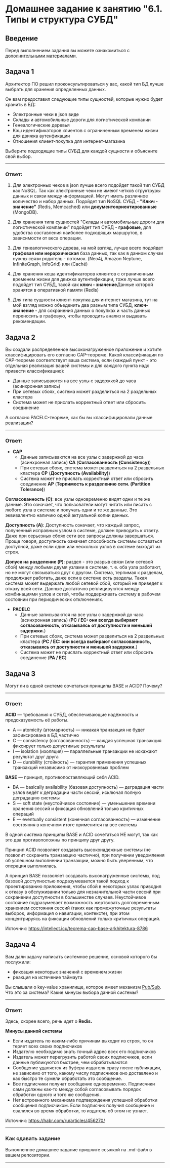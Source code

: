 # Домашнее задание к занятию "6.1. Типы и структура СУБД"

## Введение

Перед выполнением задания вы можете ознакомиться с 
[дополнительными материалами](https://github.com/netology-code/virt-homeworks/tree/master/additional/README.md).

## Задача 1

Архитектор ПО решил проконсультироваться у вас, какой тип БД 
лучше выбрать для хранения определенных данных.

Он вам предоставил следующие типы сущностей, которые нужно будет хранить в БД:

- Электронные чеки в json виде
- Склады и автомобильные дороги для логистической компании
- Генеалогические деревья
- Кэш идентификаторов клиентов с ограниченным временем жизни для движка аутенфикации
- Отношения клиент-покупка для интернет-магазина

Выберите подходящие типы СУБД для каждой сущности и объясните свой выбор.
____
### Ответ:

1) Для электронных чеков в json лучше всего подойдет такой тип СУБД как NoSQL. Так как электронные чеки не имеют четков структруры данных и связи между информацией. Могут иметь различное количество и набор данных. Подойдет тип NoSQL СУБД - **"Ключ - значение"** (Redis, Memcached) или **документоориентированные** (MongoDB).

2) Для хранения типа сущностей "Склады и автомобильные дороги для логистической компании" подойдет тип СУБД - **графовые**, для удобства составления наиболее подходящих маршрутов, в зависимости от веса операции.
 
3) Для генеалогического дерева, на мой взгляд, лучше всего подойдет **графовая или иерархическая** база данных, так как в данном случаи нужны связи родитель - потомок. (Neo4j, Amazon Neptune, InfiniteGraph, InfoGrid) или (Caché)

4) Для хранения кеша идентификаторов клиентов с ограниченным временем жизни для движка аутентификации, тоже лучше всего подойдет тип СУБД, такой как **ключ - значение**Данные которой хранятся в оперативной памяти (Redis)
 
5) Для типа сущности клиент-покупка для интернет магазина, тут на мой взгляд можно объеденить два разным типа СУБД, **ключ-значение** - для сохранения данных о покупках и часть данных переносить в графовую, чтобы проводить анализ и выдавать рекомендации.

## Задача 2

Вы создали распределенное высоконагруженное приложение и хотите классифицировать его согласно 
CAP-теореме. Какой классификации по CAP-теореме соответствует ваша система, если 
(каждый пункт - это отдельная реализация вашей системы и для каждого пункта надо привести классификацию):

- Данные записываются на все узлы с задержкой до часа (асинхронная запись) 
- При сетевых сбоях, система может разделиться на 2 раздельных кластера 
- Система может не прислать корректный ответ или сбросить соединение

А согласно PACELC-теореме, как бы вы классифицировали данные реализации?
____
### Ответ:

* **CAP**
  * Данные записываются на все узлы с задержкой до часа (асинхронная запись) **СА** (**Согласованность (Consistency)**)
  * При сетевых сбоях, система может разделиться на 2 раздельных кластера **CP** (**Доступность (Availability)**)
  * Система может не прислать корректный ответ или сбросить соединение **AP** (**Терпимость к разделению сети. (Partition Tolerance)**)

**Согласованность (C)**: все узлы одновременно видят одни и те же данные. Это означает, что пользователи могут читать или писать с любого узла в системе и получать одни и те же данные. Это эквивалентно наличию одной актуальной копии данных.

**Доступность (A)**: Доступность означает, что каждый запрос, полученный исправным узлом в системе, должен приводить к ответу. Даже при серьезных сбоях сети все запросы должны завершаться. Проще говоря, доступность означает способность системы оставаться доступной, даже если один или несколько узлов в системе выходят из строя.

**Допуск на разделение (P)**: раздел - это разрыв связи (или сетевой сбой) между любыми двумя узлами в системе, т. е. оба узла работают, но не могут связываться друг с другом. Система, терпимая к разделам, продолжает работать, даже если в системе есть разделы. Такая система может выдержать любой сетевой сбой, который не приведет к отказу всей сети. Данные достаточно реплицируются между комбинациями узлов и сетей, чтобы поддерживать систему в рабочем состоянии при периодических отключениях.

* **PACELC**
  * Данные записываются на все узлы с задержкой до часа (асинхронная запись) (**PC / EC: они всегда выбирают согласованность, отказываясь от доступности и меньшей задержки.**)
  * При сетевых сбоях, система может разделиться на 2 раздельных кластера (**PC / EC: они всегда выбирают согласованность, отказываясь от доступности и меньшей задержки.**)
  * Система может не прислать корректный ответ или сбросить соединение (**PA / EC**)

## Задача 3

Могут ли в одной системе сочетаться принципы BASE и ACID? Почему?
____
### Ответ:

**ACID** — требования к СУБД, обеспечивающие надёжность и предсказуемость её работы.
* A — atomicity (атомарность) — никакая транзакция не будет зафиксирована в БД частично
* C — consistency (согласованность) — каждая успешная транзакция фиксирует только допустимые результаты
* I — isolation (изоляция) — параллельные транзакции не искажают результат друг друга
* D — durability (стойкость) — гарантия применения успешных транзакций независимо от низкоуровневых проблем

**BASE** — принцип, противопоставляющий себя ACID.

* BA — basically availability (базовая доступность) — деградация части узлов ведёт к деградации части сессий, исключая полную деградацию системы
* S — soft state (неустойчивое состояние) — уменьшение времени хранения сессий и фиксация обновлений только критичных операций
* E — eventually consistent (конечная согласованность) — изменение состояния в конечном итоге применится на все системы

В одной система принципы BASE и ACID сочетаться НЕ могут, так как это два противоположны по принципу друг другу.

Принцип ACID позволяет создавать высоконадежные системы (не позволит сохранить транзакцию частично), при получении уведомления об успешном выполнении транзакции, можно быть уверенным, что операция выполнилась. 

А принцип BASE позволяет создавать высонагруженные системы, под базовой доступностью подразумевается такой подход к проектированию приложения, чтобы сбой в некоторых узлах приводил к отказу в обслуживании только для незначительной части сессий при сохранении доступности в большинстве случаев. Неустойчивое состояние подразумевает возможность жертвовать долговременным хранением состояния сессий (таких как промежуточные результаты выборок, информация о навигации, контексте), при этом концентрируясь на фиксации обновлений только критичных операций.

Источник: https://intellect.icu/teorema-cap-base-arkhitektura-8786

## Задача 4

Вам дали задачу написать системное решение, основой которого бы послужили:

- фиксация некоторых значений с временем жизни
- реакция на истечение таймаута

Вы слышали о key-value хранилище, которое имеет механизм [Pub/Sub](https://habr.com/ru/post/278237/). 
Что это за система? Какие минусы выбора данной системы?

____
### Ответ:

Здесь, скорее всего, речь идет о **Redis.**

**Минусы данной системы**

* Если издатель по каким-либо причинам выходит из строя, то он теряет всех своих подписчиков
* Издателю необходимо знать точный адрес всех его подписчиков
* Издатель может перегрузить работой своих подписчиков, если данные публикуются быстрее, чем обрабатываются
* Сообщение удаляется из буфера издателя сразу после публикации, не зависимо от того, какому числу подписчиков оно доставлено и как быстро те сумели обработать это сообщение.
* Все подписчики получат сообщение одновременно. Подписчики сами должны как-то между собой согласовывать порядок обработки одного и того же сообщения.
* Нет встроенного механизма подтверждения успешной обработки сообщения подписчиком. Если подписчик получил сообщение и свалился во время обработки, то издатель об этом не узнает.


Источник: https://habr.com/ru/articles/456270/

---

### Как cдавать задание

Выполненное домашнее задание пришлите ссылкой на .md-файл в вашем репозитории.

---
